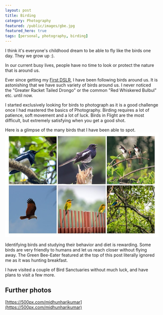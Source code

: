 ```yaml
---
layout: post
title: Birding
category: Photography
featured: /public/images/gbe.jpg
featured_hero: true
tags: [personal, photography, birding]
---
```

I think it's everyone's childhood dream to be able to fly like the birds one day. They we grow up :).

In our current busy lives, people have no time to look or protect the nature that is around us.
<!-- more -->

Ever since getting my [First DSLR](http://midhunhk.github.io/photography/2016/12/18/first-dslr/), I have been following birds around us. It is astonishing that we have such variety of birds around us. I never noticed the "Greater Racket Tailed Drongo" or the common "Red Whiskered Bulbul" etc. until now.

I started exclusively looking for birds to photograph as it is a good challenge once I had mastered the basics of Photography. Birding requires a lot of patience, soft movement and a lot of luck. Birds in Flight are the most difficult, but extremely satisfying when you get a good shot.

Here is a glimpse of the many birds that I have been able to spot.
![Birds of Kerala](/public/images/birds_collage.jpg)

Identifying birds and studying their behavior and diet is rewarding. Some birds are very friendly to humans and let us reach closer without flying away. The Green Bee-Eater featured at the top of this post literally ignored me as it was hunting breakfast.

I have visited a couple of Bird Sanctuaries without much luck, and have plans to visit a few more.

## Further photos
[https://500px.com/midhunharikumar](https://500px.com/midhunharikumar)
